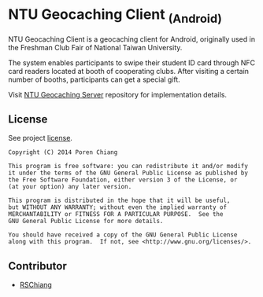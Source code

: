 NTU Geocaching Client <sub>(Android)</sub>
===========

NTU Geocaching Client is a geocaching client for Android, originally used in the Freshman Club Fair of National Taiwan University.

The system enables participants to swipe their student ID card through NFC card readers located at booth of cooperating clubs. After visiting a certain number of booths, participants can get a special gift.

Visit [NTU Geocaching Server](https://github.com/NTUOSC/ntu-geocaching-server/) repository for  implementation details.


## License

See project [license](LICENSE.md).

    Copyright (C) 2014 Poren Chiang

    This program is free software: you can redistribute it and/or modify
    it under the terms of the GNU General Public License as published by
    the Free Software Foundation, either version 3 of the License, or
    (at your option) any later version.

    This program is distributed in the hope that it will be useful,
    but WITHOUT ANY WARRANTY; without even the implied warranty of
    MERCHANTABILITY or FITNESS FOR A PARTICULAR PURPOSE.  See the
    GNU General Public License for more details.

    You should have received a copy of the GNU General Public License
    along with this program.  If not, see <http://www.gnu.org/licenses/>.


## Contributor

- [RSChiang](https://github.com/RSChiang)
